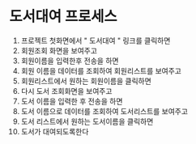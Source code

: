 # 도서대여 프로세스
1. 프로젝트 첫화면에서 " 도서대여 " 링크를 클릭하면 
2. 회원조회 화면을 보여주고 
3. 회원이름을 입력한후 전송을 하면
4. 회원 이름을 데이터를 조회하여 회원리스트를 보여주고
5. 회원리스트에서 원하는 회원이름을 클릭하면
6. 다시 도서 조회화면을 보여주고
7. 도서 이름을 입력한 후 전송을 하면 
8. 도서 이름으로 데이터를 조회하여 도서리스트를 보여주고
9. 도서 리스트에서 원하는 도서이름을 클릭하면 
10. 도서가 대여되도록한다